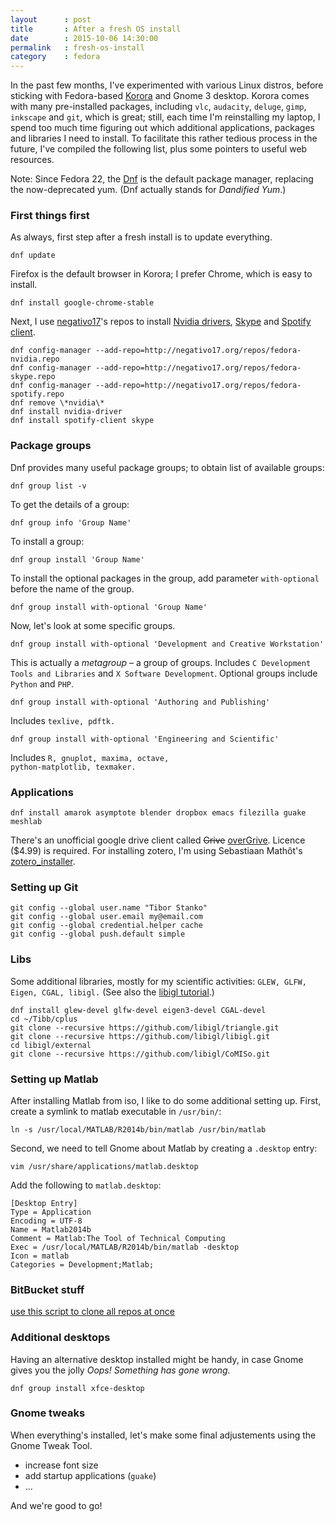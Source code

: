 ```yaml
---
layout      : post
title       : After a fresh OS install
date        : 2015-10-06 14:30:00
permalink   : fresh-os-install
category    : fedora
---
```


In the past few months, I've experimented with various Linux distros, before sticking with Fedora-based
[Korora](https://kororaproject.org/) and Gnome 3 desktop.
Korora comes with many pre-installed packages,
including <code class="language-bash">vlc</code>, <code class="language-bash">audacity</code>, <code class="language-bash">deluge</code>, <code class="language-bash">gimp</code>, <code class="language-bash">inkscape</code> and <code class="language-git">git</code>, which is great; 
still, each time I'm reinstalling my laptop, I spend too much time figuring out
which additional applications, packages and libraries I need to install.
To facilitate this rather tedious process in the future,
I've compiled the following list, plus some pointers to useful web resources.

Note: Since Fedora 22, the
[Dnf](https://en.wikipedia.org/wiki/DNF_(software))
is the default package manager, replacing the now-deprecated yum.
(Dnf actually stands for *Dandified Yum*.) 

### First things first
As always, first step after a fresh install is to update everything.

<pre><code class="language-bash">dnf update</code></pre>

Firefox is the default browser in Korora; I prefer Chrome, which is easy to install.
<pre><code class="language-bash">dnf install google-chrome-stable</code></pre>

Next, I use
[negativo17](http://negativo17.org/)'s repos to install
[Nvidia drivers](http://negativo17.org/nvidia-driver/),
[Skype](http://negativo17.org/skype-and-skype-pidgin-plugin/) and
[Spotify client](http://negativo17.org/spotify-client/).

<pre><code class="language-bash">dnf config-manager --add-repo=http://negativo17.org/repos/fedora-nvidia.repo
dnf config-manager --add-repo=http://negativo17.org/repos/fedora-skype.repo
dnf config-manager --add-repo=http://negativo17.org/repos/fedora-spotify.repo
dnf remove \*nvidia\*
dnf install nvidia-driver
dnf install spotify-client skype
</code></pre>

### Package groups
Dnf provides many useful package groups; to obtain list of available groups:
<pre><code class="language-bash">dnf group list -v
</code></pre>
To get the details of a group:
<pre><code class="language-bash">dnf group info 'Group Name'
</code></pre>
To install a group:
<pre><code class="language-bash">dnf group install 'Group Name'
</code></pre>
To install the optional packages in the group, add parameter <code class="language-bash">with-optional</code> before the name of the group.
<pre><code class="language-bash">dnf group install with-optional 'Group Name'
</code></pre>
Now, let's look at some specific groups.

<pre><code class="language-bash">dnf group install with-optional 'Development and Creative Workstation'
</code></pre>
This is actually a *metagroup* – a group of groups.
Includes <code class="language-bash">C Development Tools and Libraries</code> and <code class="language-bash">X Software Development</code>. Optional groups include <code class="language-bash">Python</code> and <code class="language-bash">PHP</code>.

<pre><code class="language-bash">dnf group install with-optional 'Authoring and Publishing'
</code></pre>
Includes <code class="language-bash">texlive, pdftk.</code>

<pre><code class="language-bash">dnf group install with-optional 'Engineering and Scientific'
</code></pre>
Includes <code class="language-bash">R, gnuplot, maxima, octave, python-matplotlib, texmaker.</code>

### Applications

<pre><code class="language-bash">dnf install amarok asymptote blender dropbox emacs filezilla guake meshlab
</code></pre>

There's an unofficial google drive client called <strike>Grive</strike>
[overGrive](https://www.thefanclub.co.za/overgrive/installation-instructions-fedora).
Licence ($4.99) is required.
For installing zotero, I'm using Sebastiaan Mathôt's
[zotero_installer](https://github.com/smathot/zotero_installer).

### Setting up Git
<pre><code class="language-bash">git config --global user.name "Tibor Stanko"
git config --global user.email my@email.com
git config --global credential.helper cache
git config --global push.default simple
</code></pre>

### Libs
Some additional libraries, mostly for my scientific activities: <code class="language-bash">GLEW, GLFW, Eigen, CGAL, libigl.</code>
(See also the [libigl tutorial](http://libigl.github.io/libigl/tutorial/tutorial.html).)

<pre><code class="language-bash">dnf install glew-devel glfw-devel eigen3-devel CGAL-devel
cd ~/Tibb/cplus
git clone --recursive https://github.com/libigl/triangle.git
git clone --recursive https://github.com/libigl/libigl.git
cd libigl/external
git clone --recursive https://github.com/libigl/CoMISo.git
</code></pre>

### Setting up Matlab
After installing Matlab from iso, I like to do some additional setting up.
First, create a symlink to matlab executable in <code class="language-bash">/usr/bin/</code>:

<pre><code class="language-bash">ln -s /usr/local/MATLAB/R2014b/bin/matlab /usr/bin/matlab
</code></pre>

Second, we need to tell Gnome about Matlab by creating a <code class="language-bash">.desktop</code> entry:

<pre><code class="language-bash">vim /usr/share/applications/matlab.desktop
</code></pre>

Add the following to <code class="language-bash">matlab.desktop</code>:

<pre><code class="language-ini">[Desktop Entry]
Type = Application
Encoding = UTF-8
Name = Matlab2014b
Comment = Matlab:The Tool of Technical Computing
Exec = /usr/local/MATLAB/R2014b/bin/matlab -desktop
Icon = matlab
Categories = Development;Matlab;
</code></pre>


### BitBucket stuff
[use this script to clone all repos at once](http://haroldsoh.com/2011/10/07/clone-all-repos-from-a-bitbucket-source/)

### Additional desktops
Having an alternative desktop installed might be handy, in case Gnome gives you the jolly *Oops! Something has gone wrong.*

<pre><code class="language-bash">dnf group install xfce-desktop</code></pre>

### Gnome tweaks
When everything's installed, let's make some final adjustements using the Gnome Tweak Tool.

* increase font size
* add startup applications (<code class="language-bash">guake</code>)
* &hellip;

And we're good to go!
